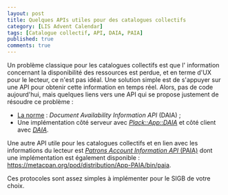 ```yaml
---
layout: post
title: Quelques APIs utiles pour des catalogues collectifs
category: [LIS Advent Calendar]
tags: [Catalogue collectif, API, DAIA, PAIA]
published: true
comments: true
---
```


Un problème classique pour les catalogues collectifs est que l'
information concernant la disponibilité des ressources est perdue, et
en terme d'UX pour le lecteur, ce n'est pas idéal. Une solution simple
est de s'appuyer sur une API pour obtenir cette information en temps
réel. Alors, pas de code aujourd'hui, mais quelques liens vers une API
qui se propose justement de résoudre ce problème :

- [La norme](https://gbv.github.io/daia/daia.html) : *Document
  Availability Information API* (DAIA) ; 
- Une implémentation côté serveur avec
  [*Plack::App::DAIA*](https://metacpan.org/pod/Plack::App::DAIA) et
  côté client avec [*DAIA*](https://metacpan.org/pod/DAIA). 
  
Une autre API utile pour les catalogues collectifs et en lien avec les
informations du lecteur est [*Patrons Account Information API*
(PAIA)](https://gbv.github.io/paia/paia.html) dont une implémentation
est également disponible :
<https://metacpan.org/pod/distribution/App-PAIA/bin/paia>.

Ces protocoles sont assez simples à implémenter pour le SIGB de votre
choix.

